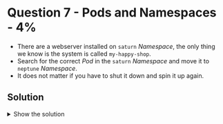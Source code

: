 # Question 7 - Pods and Namespaces - 4%

- There are a webserver installed on `saturn` *Namespace*, the only thing we know is the system is called `my-happy-shop`.
- Search for the correct *Pod* in the `saturn` *Namespace* and move it to `neptune` *Namespace*.
- It does not matter if you have to shut it down and spin it up again.

## Solution

<details>
  <summary>Show the solution</summary>

### List the Pods in saturn namespace

```shell
k -n saturn get pod
NAME                READY   STATUS    RESTARTS   AGE
webserver-sat-001   1/1     Running   0          9m18s
webserver-sat-002   1/1     Running   0          9m18s
webserver-sat-003   1/1     Running   0          9m18s
webserver-sat-004   1/1     Running   0          9m18s
webserver-sat-005   1/1     Running   0          9m18s
webserver-sat-006   1/1     Running   0          9m18s
webserver-sat-007   1/1     Running   0          9m18s
```

### Get the YAML definition of all Pods and filter by `my-happy-shop`

```shell
k -n saturn get pod -o yaml | grep my-happy-shop -A10
      description: this is the server for the E-Commerce System my-happy-shop
      kubectl.kubernetes.io/last-applied-configuration: |
        {"apiVersion":"v1","kind":"Pod","metadata":{"annotations":{"description":"this is the server for the E-Commerce System my-happy-shop"},"labels":{"id":"webserver-sat-007"},"name":"webserver-sat-007","namespace":"saturn"},"spec":{"containers":[{"image":"nginx:1.16.1-alpine","imagePullPolicy":"IfNotPresent","name":"webserver-sat"}],"restartPolicy":"Always"}}
    creationTimestamp: "2024-12-14T23:27:47Z"
    labels:
      id: webserver-sat-007
    name: webserver-sat-007
    namespace: saturn
    resourceVersion: "24286"
    uid: 59b6dfad-57f0-45dc-9678-a8835cb66cb8
  spec:
    containers:
    - image: nginx:1.16.1-alpine
```

We the output of that command probably the `webserver-sat-007` *Pod* is the one we are looking for.

### Get the YAML definition of the webserver-sat-007 Pod

```shell
k -n saturn get pod webserver-sat-007 -o yaml > 7.yaml
```

Looking at in the `annotations` there is a `description` with the following value:

`this is the server for the E-Commerce System my-happy-shop`.

```yaml
apiVersion: v1
kind: Pod
metadata:
  annotations:
    cni.projectcalico.org/containerID: 19442f19b375e0db2edbd0aa6d711333d0d0745c4791caa4eae30000ca65637c
    cni.projectcalico.org/podIP: 10.244.88.197/32
    cni.projectcalico.org/podIPs: 10.244.88.197/32
    description: this is the server for the E-Commerce System my-happy-shop
    kubectl.kubernetes.io/last-applied-configuration: |
      {"apiVersion":"v1","kind":"Pod","metadata":{"annotations":{"description":"this is the server for the E-Commerce System my-happy-shop"},"labels":{"id":"webserver-sat-007"},"name":"webserver-sat-007","namespace":"saturn"},"spec":{"containers":[{"image":"nginx:1.16.1-alpine","imagePullPolicy":"IfNotPresent","name":"webserver-sat"}],"restartPolicy":"Always"}}
  creationTimestamp: "2024-12-14T23:27:47Z"
  labels:
    id: webserver-sat-007
  name: webserver-sat-007
  namespace: saturn
  resourceVersion: "24286"
  uid: 59b6dfad-57f0-45dc-9678-a8835cb66cb8
spec:
  containers:
  - image: nginx:1.16.1-alpine
    imagePullPolicy: IfNotPresent
    name: webserver-sat
    resources: {}
    terminationMessagePath: /dev/termination-log
    terminationMessagePolicy: File
    volumeMounts:
    - mountPath: /var/run/secrets/kubernetes.io/serviceaccount
      name: kube-api-access-2ttrc
      readOnly: true
```

### Change the namespace saturn to neptune in the YAML definition file

- Remove from the `7.yaml` file the `uuid` lines.
- Change `namespace: saturn` to `namespace: neptune`.
- Remove the `status` block.
- Save the file.

### Delete the existing webserver-sat-007 from saturn Namespace

```shell
k -n saturn delete pod webserver-sat-007
pod "webserver-sat-007" deleted
```

### Create the Pod webserver-sat-007 in neptune Namespace

```shell
k apply -f 7.yaml
pod/webserver-sat-007 created
```

### List the Pods in saturn Namespace

````shell
k -n saturn get pod
NAME                READY   STATUS    RESTARTS   AGE
webserver-sat-001   1/1     Running   0          26m
webserver-sat-002   1/1     Running   0          26m
webserver-sat-003   1/1     Running   0          26m
webserver-sat-004   1/1     Running   0          26m
webserver-sat-005   1/1     Running   0          26m
webserver-sat-006   1/1     Running   0          26m
````

### List the Pods in neptune Namespace

```shell
k -n neptune get pod
NAME                READY   STATUS    RESTARTS   AGE
webserver-sat-007   1/1     Running   0          66s
```

## Resources

- [Viewing and finding resources](https://kubernetes.io/docs/reference/kubectl/quick-reference/#viewing-and-finding-resources)

</details>